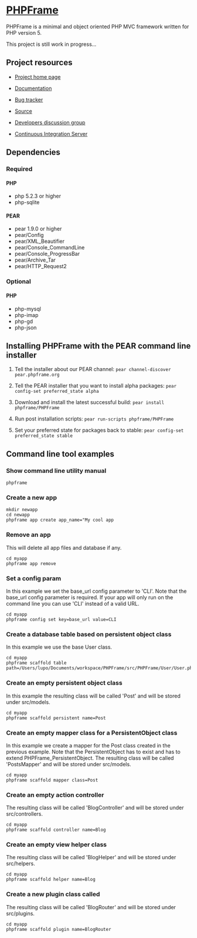 [PHPFrame](http://www.phpframe.org/)
====================================

PHPFrame is a minimal and object oriented PHP MVC framework written for PHP 
version 5. 

This project is still work in progress...


Project resources
-----------------

* [Project home page](http://www.phpframe.org/)

* [Documentation](http://www.phpframe.org/doc/api/)

* [Bug tracker](http://github.com/PHPFrame/PHPFrame/issues)

* [Source](http://github.com/PHPFrame/PHPFrame)

* [Developers discussion group](http://groups.google.com/group/phpframe-dev)

* [Continuous Integration Server](http://ci.phpframe.org:8080/cruisecontrol)


Dependencies
------------

### Required


#### PHP

* php 5.2.3 or higher
* php-sqlite

#### PEAR

* pear 1.9.0 or higher
* pear/Config
* pear/XML_Beautifier
* pear/Console_CommandLine
* pear/Console_ProgressBar
* pear/Archive_Tar
* pear/HTTP_Request2

### Optional


#### PHP

* php-mysql
* php-imap
* php-gd
* php-json


Installing PHPFrame with the PEAR command line installer
--------------------------------------------------------

1. Tell the installer about our PEAR channel:
   `pear channel-discover pear.phpframe.org`

2. Tell the PEAR installer that you want to install alpha packages:
   `pear config-set preferred_state alpha`

3. Download and install the latest successful build:
   `pear install phpframe/PHPFrame`

4. Run post installation scripts:
   `pear run-scripts phpframe/PHPFrame`

5. Set your preferred state for packages back to stable:
   `pear config-set preferred_state stable`


Command line tool examples
--------------------------

### Show command line utility manual

    phpframe

### Create a new app
  
    mkdir newapp
    cd newapp
    phpframe app create app_name="My cool app

### Remove an app

This will delete all app files and database if any.
  
    cd myapp
    phpframe app remove

### Set a config param

In this example we set the base_url config parameter to 'CLI'. Note that the 
base_url config parameter is required. If your app will only run on the command 
line you can use 'CLI' instead of a valid URL.
  
    cd myapp
    phpframe config set key=base_url value=CLI

### Create a database table based on persistent object class

In this example we use the base User class.

    cd myapp
    phpframe scaffold table path=/Users/lupo/Documents/workspace/PHPFrame/src/PHPFrame/User/User.php

### Create an empty persistent object class

In this example the resulting class will be called 'Post' and will be stored 
under src/models.

    cd myapp
    phpframe scaffold persistent name=Post

### Create an empty mapper class for a PersistentObject class

In this example we create a mapper for the Post class created in the previous 
example. Note that the PersistentObject has to exist and has to extend 
PHPFrame_PersistentObject. The resulting class will be called 'PostsMapper' and 
will be stored under src/models.

    cd myapp
    phpframe scaffold mapper class=Post

### Create an empty action controller

The resulting class will be called 'BlogController' and will be stored under 
src/controllers.

    cd myapp
    phpframe scaffold controller name=Blog

### Create an empty view helper class

The resulting class will be called 'BlogHelper' and will be stored under 
src/helpers.

    cd myapp
    phpframe scaffold helper name=Blog

### Create a new plugin class called

The resulting class will be called 'BlogRouter' and will be stored under 
src/plugins.

    cd myapp
    phpframe scaffold plugin name=BlogRouter
